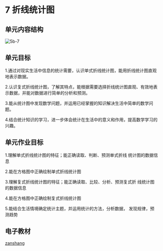 # 7 折线统计图


## 单元内容结构

![5b-7](https://r2.edui123.com/2023/04/5b-7.png)

## 单元目标

1.通过对现实生活中信息的统计需要，认识单式折线统计图，能用折线统计图直观地表示数据。

2.认识复式折线统计图，了解其特点，能根据需要选择折线统计图直观、有效地表示数据，并能对数据进行简单的分析和预测。

3.能从统计图中发现数学问题，并运用已经掌握的知识解决生活中简单的数学问题。

4.结合统计知识的学习，进一步体会统计在生活中的意义和作用，提高数学学习的兴趣。

## 单元作业目标

1.理解单式折线统计图的特征；能正确读取、判断、预测单式折线 统计图的数据信息

2.能在方格图中正确绘制单式折线统计图

3.理解复式折线统计图的特征；能正确读取、比较、分析、预测复式折 线统计图的数据信息

4.能在方格图中正确绘制复式折线统计图

5.能结合生活情境确定统计主题，并运用统计的方法，分析数据， 发现规律，预测趋势


## 电子教材

<Epep grade="xxsx5b" :pep="1221001502141" :pages="104" :paged="111" ></Epep>

[zanshang](../res/zanshang.md ':include')